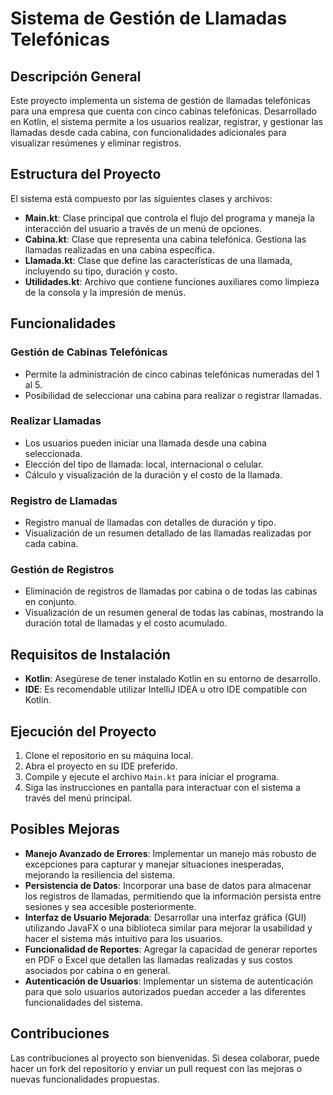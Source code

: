 # Sistema de Gestión de Llamadas Telefónicas

## Descripción General
Este proyecto implementa un sistema de gestión de llamadas telefónicas para una empresa que cuenta con cinco cabinas telefónicas. Desarrollado en Kotlin, el sistema permite a los usuarios realizar, registrar, y gestionar las llamadas desde cada cabina, con funcionalidades adicionales para visualizar resúmenes y eliminar registros.

## Estructura del Proyecto
El sistema está compuesto por las siguientes clases y archivos:

- **Main.kt**: Clase principal que controla el flujo del programa y maneja la interacción del usuario a través de un menú de opciones.
- **Cabina.kt**: Clase que representa una cabina telefónica. Gestiona las llamadas realizadas en una cabina específica.
- **Llamada.kt**: Clase que define las características de una llamada, incluyendo su tipo, duración y costo.
- **Utilidades.kt**: Archivo que contiene funciones auxiliares como limpieza de la consola y la impresión de menús.

## Funcionalidades

### Gestión de Cabinas Telefónicas
- Permite la administración de cinco cabinas telefónicas numeradas del 1 al 5.
- Posibilidad de seleccionar una cabina para realizar o registrar llamadas.

### Realizar Llamadas
- Los usuarios pueden iniciar una llamada desde una cabina seleccionada.
- Elección del tipo de llamada: local, internacional o celular.
- Cálculo y visualización de la duración y el costo de la llamada.

### Registro de Llamadas
- Registro manual de llamadas con detalles de duración y tipo.
- Visualización de un resumen detallado de las llamadas realizadas por cada cabina.

### Gestión de Registros
- Eliminación de registros de llamadas por cabina o de todas las cabinas en conjunto.
- Visualización de un resumen general de todas las cabinas, mostrando la duración total de llamadas y el costo acumulado.

## Requisitos de Instalación
- **Kotlin**: Asegúrese de tener instalado Kotlin en su entorno de desarrollo.
- **IDE**: Es recomendable utilizar IntelliJ IDEA u otro IDE compatible con Kotlin.

## Ejecución del Proyecto
1. Clone el repositorio en su máquina local.
2. Abra el proyecto en su IDE preferido.
3. Compile y ejecute el archivo `Main.kt` para iniciar el programa.
4. Siga las instrucciones en pantalla para interactuar con el sistema a través del menú principal.

## Posibles Mejoras
- **Manejo Avanzado de Errores**: Implementar un manejo más robusto de excepciones para capturar y manejar situaciones inesperadas, mejorando la resiliencia del sistema.
- **Persistencia de Datos**: Incorporar una base de datos para almacenar los registros de llamadas, permitiendo que la información persista entre sesiones y sea accesible posteriormente.
- **Interfaz de Usuario Mejorada**: Desarrollar una interfaz gráfica (GUI) utilizando JavaFX o una biblioteca similar para mejorar la usabilidad y hacer el sistema más intuitivo para los usuarios.
- **Funcionalidad de Reportes**: Agregar la capacidad de generar reportes en PDF o Excel que detallen las llamadas realizadas y sus costos asociados por cabina o en general.
- **Autenticación de Usuarios**: Implementar un sistema de autenticación para que solo usuarios autorizados puedan acceder a las diferentes funcionalidades del sistema.

## Contribuciones
Las contribuciones al proyecto son bienvenidas. Si desea colaborar, puede hacer un fork del repositorio y enviar un pull request con las mejoras o nuevas funcionalidades propuestas.




